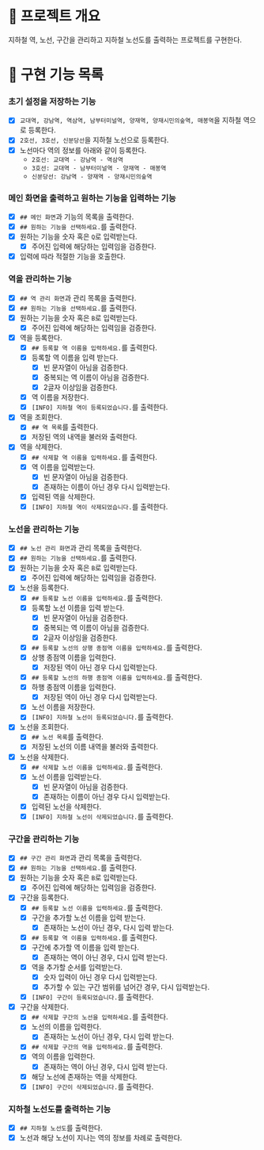 # 💪 프로젝트 개요

지하철 역, 노선, 구간을 관리하고 지하철 노선도를 출력하는 프로젝트를 구현한다.

# 📝 구현 기능 목록

### 초기 설정을 저장하는 기능

- [x] `교대역, 강남역, 역삼역, 남부터미널역, 양재역, 양재시민의숲역, 매봉역`을 지하철 역으로 등록한다.
- [x] `2호선, 3호선, 신분당선`을 지하철 노선으로 등록한다.
- [x] 노선마다 역의 정보를 아래와 같이 등록한다.
    - `2호선: 교대역 - 강남역 - 역삼역`
    - `3호선: 교대역 - 남부터미널역 - 양재역 - 매봉역`
    - `신분당선: 강남역 - 양재역 - 양재시민의숲역`

### 메인 화면을 출력하고 원하는 기능을 입력하는 기능

- [x] `## 메인 화면`과 기능의 목록을 출력한다.
- [x] `## 원하는 기능을 선택하세요.`를 출력한다.
- [x] 원하는 기능을 숫자 혹은 `Q`로 입력받는다.
    - [x] 주어진 입력에 해당하는 입력임을 검증한다.
- [x] 입력에 따라 적절한 기능을 호출한다.

### 역을 관리하는 기능

- [x] `## 역 관리 화면`과 관리 목록을 출력한다.
- [x] `## 원하는 기능을 선택하세요.`를 출력한다.
- [x] 원하는 기능을 숫자 혹은 `B`로 입력받는다.
    - [x] 주어진 입력에 해당하는 입력임을 검증한다.
- [x] 역을 등록한다.
    - [x] `## 등록할 역 이름을 입력하세요.`를 출력한다.
    - [x] 등록할 역 이름을 입력 받는다.
        - [x] 빈 문자열이 아님을 검증한다.
        - [x] 중복되는 역 이름이 아님을 검증한다.
        - [x] 2글자 이상임을 검증한다.
    - [x] 역 이름을 저장한다.
    - [x] `[INFO] 지하철 역이 등록되었습니다.`를 출력한다.
- [x] 역을 조회한다.
    - [x] `## 역 목록`를 출력한다.
    - [x] 저장된 역의 내역을 불러와 출력한다.
- [x] 역을 삭제한다.
    - [x] `## 삭제할 역 이름을 입력하세요.`를 출력한다.
    - [x] 역 이름을 입력받는다.
        - [x] 빈 문자열이 아님을 검증한다.
        - [x] 존재하는 이름이 아닌 경우 다시 입력받는다.
    - [x] 입력된 역을 삭제한다.
    - [x] `[INFO] 지하철 역이 삭제되었습니다.`를 출력한다.

### 노선을 관리하는 기능

- [x] `## 노선 관리 화면`과 관리 목록을 출력한다.
- [x] `## 원하는 기능을 선택하세요.`를 출력한다.
- [x] 원하는 기능을 숫자 혹은 `B`로 입력받는다.
    - [x] 주어진 입력에 해당하는 입력임을 검증한다.
- [x] 노선을 등록한다.
    - [x] `## 등록할 노선 이름을 입력하세요.`를 출력한다.
    - [x] 등록할 노선 이름을 입력 받는다.
        - [x] 빈 문자열이 아님을 검증한다.
        - [x] 중복되는 역 이름이 아님을 검증한다.
        - [x] 2글자 이상임을 검증한다.
    - [x] `## 등록할 노선의 상행 종점역 이름을 입력하세요.`를 출력한다.
    - [x] 상행 종점역 이름을 입력한다.
        - [x] 저장된 역이 아닌 경우 다시 입력받는다.
    - [x] `## 등록할 노선의 하행 종점역 이름을 입력하세요.`를 출력한다.
    - [x] 하행 종점역 이름을 입력한다.
        - [x] 저장된 역이 아닌 경우 다시 입력받는다.
    - [x] 노선 이름을 저장한다.
    - [x] `[INFO] 지하철 노선이 등록되었습니다.`를 출력한다.
- [x] 노선을 조회한다.
    - [x] `## 노선 목록`를 출력한다.
    - [x] 저장된 노선의 이름 내역을 불러와 출력한다.
- [x] 노선을 삭제한다.
    - [x] `## 삭제할 노선 이름을 입력하세요.`를 출력한다.
    - [x] 노선 이름을 입력받는다.
        - [x] 빈 문자열이 아님을 검증한다.
        - [x] 존재하는 이름이 아닌 경우 다시 입력받는다.
    - [x] 입력된 노선을 삭제한다.
    - [x] `[INFO] 지하철 노선이 삭제되었습니다.`를 출력한다.

### 구간을 관리하는 기능

- [x] `## 구간 관리 화면`과 관리 목록을 출력한다.
- [x] `## 원하는 기능을 선택하세요.`를 출력한다.
- [x] 원하는 기능을 숫자 혹은 `B`로 입력받는다.
    - [x] 주어진 입력에 해당하는 입력임을 검증한다.
- [x] 구간을 등록한다.
    - [x] `## 등록할 노선 이름을 입력하세요.`를 출력한다.
    - [x] 구간을 추가할 노선 이름을 입력 받는다.
        - [x] 존재하는 노선이 아닌 경우, 다시 입력 받는다.
    - [x] `## 등록할 역 이름을 입력하세요.`를 출력한다.
    - [x] 구간에 추가할 역 이름을 입력 받는다.
        - [x] 존재하는 역이 아닌 경우, 다시 입력 받는다.
    - [x] 역을 추가할 순서를 입력받는다.
        - [x] 숫자 입력이 아닌 경우 다시 입력받는다.
        - [x] 추가할 수 있는 구간 범위를 넘어간 경우, 다시 입력받는다.
    - [x] `[INFO] 구간이 등록되었습니다.`를 출력한다.
- [x] 구간을 삭제한다.
    - [x] `## 삭제할 구간의 노선을 입력하세요.`를 출력한다.
    - [x] 노선의 이름을 입력한다.
        - [x] 존재하는 노선이 아닌 경우, 다시 입력 받는다.
    - [x] `## 삭제할 구간의 역을 입력하세요.`를 출력한다.
    - [x] 역의 이름을 입력한다.
        - [x] 존재하는 역이 아닌 경우, 다시 입력 받는다.
    - [x] 해당 노선에 존재하는 역을 삭제한다.
    - [x] `[INFO] 구간이 삭제되었습니다.`를 출력한다.

### 지하철 노선도를 출력하는 기능

- [x] `## 지하철 노선도`를 출력한다.
- [x] 노선과 해당 노선이 지나는 역의 정보를 차례로 출력한다.
